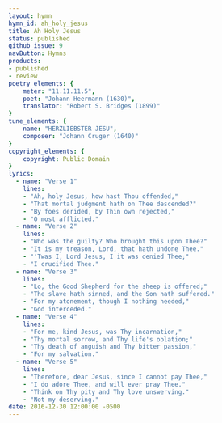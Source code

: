 ```yaml
---
layout: hymn
hymn_id: ah_holy_jesus
title: Ah Holy Jesus
status: published
github_issue: 9
navButton: Hymns
products:
- published
- review
poetry_elements: {
    meter: "11.11.11.5",
    poet: "Johann Heermann (1630)",
    translator: "Robert S. Bridges (1899)"
}
tune_elements: {
    name: "HERZLIEBSTER JESU",
    composer: "Johann Cruger (1640)"
}
copyright_elements: {
    copyright: Public Domain
}
lyrics:
  - name: "Verse 1"
    lines:
    - "Ah, holy Jesus, how hast Thou offended,"
    - "That mortal judgment hath on Thee descended?"
    - "By foes derided, by Thin own rejected,"
    - "O most afflicted."
  - name: "Verse 2"
    lines:
    - "Who was the guilty? Who brought this upon Thee?"
    - "It is my treason, Lord, that hath undone Thee."
    - "'Twas I, Lord Jesus, I it was denied Thee;"
    - "I crucified Thee."
  - name: "Verse 3"
    lines:
    - "Lo, the Good Shepherd for the sheep is offered;"
    - "The slave hath sinned, and the Son hath suffered."
    - "For my atonement, though I nothing heeded,"
    - "God interceded."
  - name: "Verse 4"
    lines:
    - "For me, kind Jesus, was Thy incarnation,"
    - "Thy mortal sorrow, and Thy life's oblation;"
    - "Thy death of anguish and Thy bitter passion,"
    - "For my salvation."
  - name: "Verse 5"
    lines:
    - "Therefore, dear Jesus, since I cannot pay Thee,"
    - "I do adore Thee, and will ever pray Thee."
    - "Think on Thy pity and Thy love unswerving."
    - "Not my deserving."
date: 2016-12-30 12:00:00 -0500
---
```

